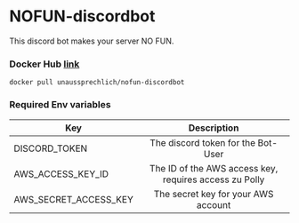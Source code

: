 # NOFUN-discordbot

This discord bot makes your server NO FUN.

### Docker Hub [link](https://hub.docker.com/r/unaussprechlich/nofun-discordbot/)
`docker pull unaussprechlich/nofun-discordbot`

### Required Env variables

| Key                   | Description                                            |
| ----------------------|:------------------------------------------------------:|
| DISCORD_TOKEN         | The discord token for the Bot-User                     |
| AWS_ACCESS_KEY_ID     | The ID of the AWS access key, requires access zu Polly |
| AWS_SECRET_ACCESS_KEY | The secret key for your AWS account                    |
